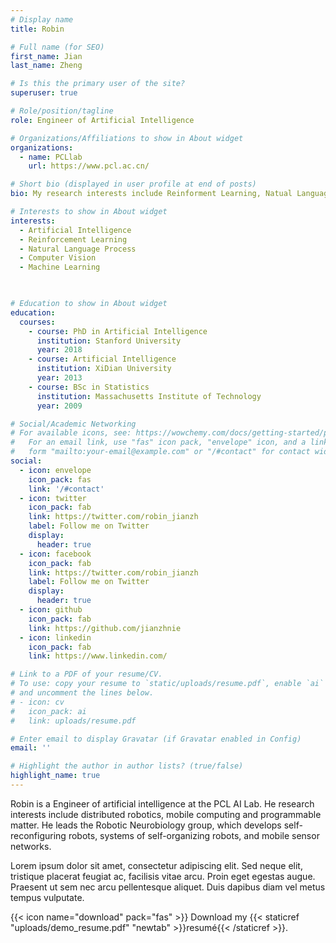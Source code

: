 ```yaml
---
# Display name
title: Robin

# Full name (for SEO)
first_name: Jian
last_name: Zheng

# Is this the primary user of the site?
superuser: true

# Role/position/tagline
role: Engineer of Artificial Intelligence

# Organizations/Affiliations to show in About widget
organizations:
  - name: PCLlab
    url: https://www.pcl.ac.cn/

# Short bio (displayed in user profile at end of posts)
bio: My research interests include Reinforment Learning, Natual Language Process.

# Interests to show in About widget
interests:
  - Artificial Intelligence
  - Reinforcement Learning
  - Natural Language Process
  - Computer Vision
  - Machine Learning

  

# Education to show in About widget
education:
  courses:
    - course: PhD in Artificial Intelligence
      institution: Stanford University
      year: 2018
    - course: Artificial Intelligence
      institution: XiDian University
      year: 2013
    - course: BSc in Statistics
      institution: Massachusetts Institute of Technology
      year: 2009

# Social/Academic Networking
# For available icons, see: https://wowchemy.com/docs/getting-started/page-builder/#icons
#   For an email link, use "fas" icon pack, "envelope" icon, and a link in the
#   form "mailto:your-email@example.com" or "/#contact" for contact widget.
social:
  - icon: envelope
    icon_pack: fas
    link: '/#contact'
  - icon: twitter
    icon_pack: fab
    link: https://twitter.com/robin_jianzh
    label: Follow me on Twitter
    display:
      header: true
  - icon: facebook
    icon_pack: fab
    link: https://twitter.com/robin_jianzh
    label: Follow me on Twitter
    display:
      header: true
  - icon: github
    icon_pack: fab
    link: https://github.com/jianzhnie
  - icon: linkedin
    icon_pack: fab
    link: https://www.linkedin.com/

# Link to a PDF of your resume/CV.
# To use: copy your resume to `static/uploads/resume.pdf`, enable `ai` icons in `params.yaml`,
# and uncomment the lines below.
# - icon: cv
#   icon_pack: ai
#   link: uploads/resume.pdf

# Enter email to display Gravatar (if Gravatar enabled in Config)
email: ''

# Highlight the author in author lists? (true/false)
highlight_name: true
---
```


Robin is a Engineer of artificial intelligence at the PCL AI Lab. He research interests include distributed robotics, mobile computing and programmable matter. He leads the Robotic Neurobiology group, which develops self-reconfiguring robots, systems of self-organizing robots, and mobile sensor networks.

Lorem ipsum dolor sit amet, consectetur adipiscing elit. Sed neque elit, tristique placerat feugiat ac, facilisis vitae arcu. Proin eget egestas augue. Praesent ut sem nec arcu pellentesque aliquet. Duis dapibus diam vel metus tempus vulputate.

{{< icon name="download" pack="fas" >}} Download my {{< staticref "uploads/demo_resume.pdf" "newtab" >}}resumé{{< /staticref >}}.
